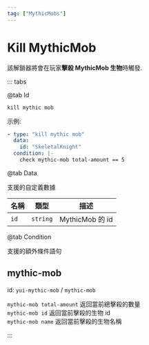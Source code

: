 ```yaml
---
tag: ["MythicMobs"]
---
```


# Kill MythicMob

該解鎖器將會在玩家**擊殺 MythicMob 生物**時觸發.

::: tabs

@tab Id

`kill mythic mob`

示例:

```yaml
- type: "kill mythic mob"
  data:
    id: "SkeletalKnight"
  condition: |-
    check mythic-mob total-amount == 5
```

@tab Data

支援的自定義數據

| 名稱 | 類型 | 描述 |
| --- | --- | --- |
| `id` | `string` | MythicMob 的 id |

@tab Condition

支援的額外條件語句

## mythic-mob

id: `yui-mythic-mob` / `mythic-mob`  

`mythic-mob total-amount` 返回當前總擊殺的數量  
`mythic-mob id` 返回當前擊殺的生物 id  
`mythic-mob name` 返回當前擊殺的生物名稱


:::